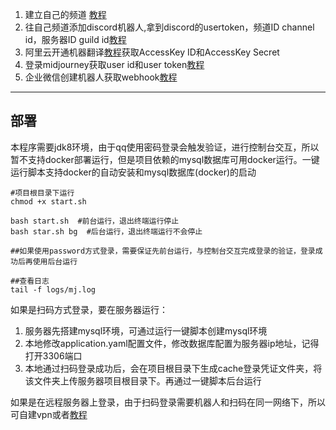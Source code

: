 1. 建立自己的频道 [教程](https://docs.midjourney.com/docs/quick-start)
2. 往自己频道添加discord机器人,拿到discord的usertoken，频道ID channel id，服务器ID guild id[教程](https://github.com/novicezk/midjourney-proxy/blob/main/docs/discord-bot.md)
3. 阿里云开通机器翻译[教程](aliyun.md)获取AccessKey ID和AccessKey Secret
4. 登录midjourney获取user id和user token[教程](midjourney.md)
5. 企业微信创建机器人获取webhook[教程](https://developer.qiniu.com/console/kb/10490/receptionmanagement-wechat?category=kb)

------

## 部署

本程序需要jdk8环境，由于qq使用密码登录会触发验证，进行控制台交互，所以暂不支持docker部署运行，但是项目依赖的mysql数据库可用docker运行。一键运行脚本支持docker的自动安装和mysql数据库(docker)的启动

```shell
#项目根目录下运行
chmod +x start.sh

bash start.sh  #前台运行，退出终端运行停止
bash star.sh bg  #后台运行，退出终端运行不会停止

##如果使用password方式登录，需要保证先前台运行，与控制台交互完成登录的验证，登录成功后再使用后台运行

##查看日志
tail -f logs/mj.log
```



如果是扫码方式登录，要在服务器运行：
1. 服务器先搭建mysql环境，可通过运行一键脚本创建mysql环境
1. 本地修改application.yaml配置文件，修改数据库配置为服务器ip地址，记得打开3306端口
1. 本地通过扫码登录成功后，会在项目根目录下生成cache登录凭证文件夹，将该文件夹上传服务器项目根目录下。再通过一键脚本后台运行


如果是在远程服务器上登录，由于扫码登录需要机器人和扫码在同一网络下，所以可自建vpn或者[教程](vpn.md)
